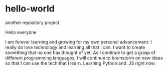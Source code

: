 # hello-world
another repository project


Hello everyone

I am forever learning and growing for my own personal advancement. I really do love technology and learning all that I can. I want to create something that no one has thought of yet. As I continue to get a grasp of different programming languages, I will continue to brainstorm on new ideas so that I can use the tech that I learn. Learning Python and .JS right now. 
